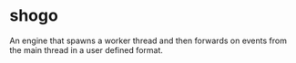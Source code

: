 # shogo

An engine that spawns a worker thread and then forwards on events from the main thread in a user defined format.